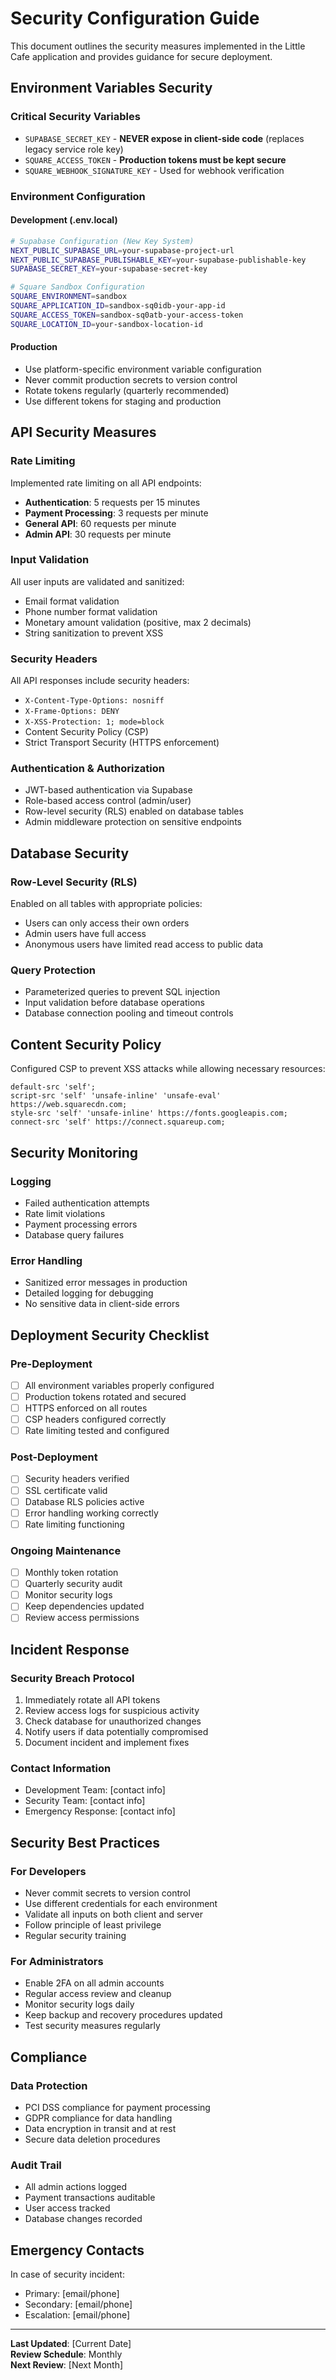 # Security Configuration Guide

This document outlines the security measures implemented in the Little Cafe application and provides guidance for secure deployment.

## Environment Variables Security

### Critical Security Variables
- `SUPABASE_SECRET_KEY` - **NEVER expose in client-side code** (replaces legacy service role key)
- `SQUARE_ACCESS_TOKEN` - **Production tokens must be kept secure**
- `SQUARE_WEBHOOK_SIGNATURE_KEY` - Used for webhook verification

### Environment Configuration

#### Development (.env.local)
```bash
# Supabase Configuration (New Key System)
NEXT_PUBLIC_SUPABASE_URL=your-supabase-project-url
NEXT_PUBLIC_SUPABASE_PUBLISHABLE_KEY=your-supabase-publishable-key
SUPABASE_SECRET_KEY=your-supabase-secret-key

# Square Sandbox Configuration
SQUARE_ENVIRONMENT=sandbox
SQUARE_APPLICATION_ID=sandbox-sq0idb-your-app-id
SQUARE_ACCESS_TOKEN=sandbox-sq0atb-your-access-token
SQUARE_LOCATION_ID=your-sandbox-location-id
```

#### Production
- Use platform-specific environment variable configuration
- Never commit production secrets to version control
- Rotate tokens regularly (quarterly recommended)
- Use different tokens for staging and production

## API Security Measures

### Rate Limiting
Implemented rate limiting on all API endpoints:
- **Authentication**: 5 requests per 15 minutes
- **Payment Processing**: 3 requests per minute
- **General API**: 60 requests per minute
- **Admin API**: 30 requests per minute

### Input Validation
All user inputs are validated and sanitized:
- Email format validation
- Phone number format validation
- Monetary amount validation (positive, max 2 decimals)
- String sanitization to prevent XSS

### Security Headers
All API responses include security headers:
- `X-Content-Type-Options: nosniff`
- `X-Frame-Options: DENY`
- `X-XSS-Protection: 1; mode=block`
- Content Security Policy (CSP)
- Strict Transport Security (HTTPS enforcement)

### Authentication & Authorization
- JWT-based authentication via Supabase
- Role-based access control (admin/user)
- Row-level security (RLS) enabled on database tables
- Admin middleware protection on sensitive endpoints

## Database Security

### Row-Level Security (RLS)
Enabled on all tables with appropriate policies:
- Users can only access their own orders
- Admin users have full access
- Anonymous users have limited read access to public data

### Query Protection
- Parameterized queries to prevent SQL injection
- Input validation before database operations
- Database connection pooling and timeout controls

## Content Security Policy

Configured CSP to prevent XSS attacks while allowing necessary resources:
```
default-src 'self';
script-src 'self' 'unsafe-inline' 'unsafe-eval' https://web.squarecdn.com;
style-src 'self' 'unsafe-inline' https://fonts.googleapis.com;
connect-src 'self' https://connect.squareup.com;
```

## Security Monitoring

### Logging
- Failed authentication attempts
- Rate limit violations
- Payment processing errors
- Database query failures

### Error Handling
- Sanitized error messages in production
- Detailed logging for debugging
- No sensitive data in client-side errors

## Deployment Security Checklist

### Pre-Deployment
- [ ] All environment variables properly configured
- [ ] Production tokens rotated and secured
- [ ] HTTPS enforced on all routes
- [ ] CSP headers configured correctly
- [ ] Rate limiting tested and configured

### Post-Deployment
- [ ] Security headers verified
- [ ] SSL certificate valid
- [ ] Database RLS policies active
- [ ] Error handling working correctly
- [ ] Rate limiting functioning

### Ongoing Maintenance
- [ ] Monthly token rotation
- [ ] Quarterly security audit
- [ ] Monitor security logs
- [ ] Keep dependencies updated
- [ ] Review access permissions

## Incident Response

### Security Breach Protocol
1. Immediately rotate all API tokens
2. Review access logs for suspicious activity
3. Check database for unauthorized changes
4. Notify users if data potentially compromised
5. Document incident and implement fixes

### Contact Information
- Development Team: [contact info]
- Security Team: [contact info]
- Emergency Response: [contact info]

## Security Best Practices

### For Developers
- Never commit secrets to version control
- Use different credentials for each environment
- Validate all inputs on both client and server
- Follow principle of least privilege
- Regular security training

### For Administrators
- Enable 2FA on all admin accounts
- Regular access review and cleanup
- Monitor security logs daily
- Keep backup and recovery procedures updated
- Test security measures regularly

## Compliance

### Data Protection
- PCI DSS compliance for payment processing
- GDPR compliance for data handling
- Data encryption in transit and at rest
- Secure data deletion procedures

### Audit Trail
- All admin actions logged
- Payment transactions auditable
- User access tracked
- Database changes recorded

## Emergency Contacts

In case of security incident:
- Primary: [email/phone]
- Secondary: [email/phone]
- Escalation: [email/phone]

---

**Last Updated**: [Current Date]  
**Review Schedule**: Monthly  
**Next Review**: [Next Month]